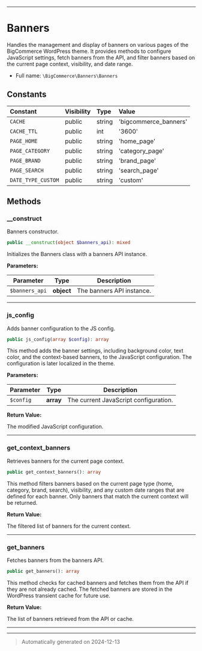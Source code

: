 ***

# Banners

Handles the management and display of banners on various pages of the BigCommerce WordPress theme. It
provides methods to configure JavaScript settings, fetch banners from the API, and filter banners based
on the current page context, visibility, and date range.



* Full name: `\BigCommerce\Banners\Banners`


## Constants

| Constant | Visibility | Type | Value |
|:---------|:-----------|:-----|:------|
|`CACHE`|public|string|&#039;bigcommerce_banners&#039;|
|`CACHE_TTL`|public|int|&#039;3600&#039;|
|`PAGE_HOME`|public|string|&#039;home_page&#039;|
|`PAGE_CATEGORY`|public|string|&#039;category_page&#039;|
|`PAGE_BRAND`|public|string|&#039;brand_page&#039;|
|`PAGE_SEARCH`|public|string|&#039;search_page&#039;|
|`DATE_TYPE_CUSTOM`|public|string|&#039;custom&#039;|


## Methods


### __construct

Banners constructor.

```php
public __construct(object $banners_api): mixed
```

Initializes the Banners class with a banners API instance.






**Parameters:**

| Parameter | Type | Description |
|-----------|------|-------------|
| `$banners_api` | **object** | The banners API instance. |





***

### js_config

Adds banner configuration to the JS config.

```php
public js_config(array $config): array
```

This method adds the banner settings, including background color, text color, and the context-based
banners, to the JavaScript configuration. The configuration is later localized in the theme.






**Parameters:**

| Parameter | Type | Description |
|-----------|------|-------------|
| `$config` | **array** | The current JavaScript configuration. |


**Return Value:**

The modified JavaScript configuration.




***

### get_context_banners

Retrieves banners for the current page context.

```php
public get_context_banners(): array
```

This method filters banners based on the current page type (home, category, brand, search), visibility,
and any custom date ranges that are defined for each banner. Only banners that match the current context
will be returned.







**Return Value:**

The filtered list of banners for the current context.




***

### get_banners

Fetches banners from the banners API.

```php
public get_banners(): array
```

This method checks for cached banners and fetches them from the API if they are not already cached.
The fetched banners are stored in the WordPress transient cache for future use.







**Return Value:**

The list of banners retrieved from the API or cache.




***


***
> Automatically generated on 2024-12-13
